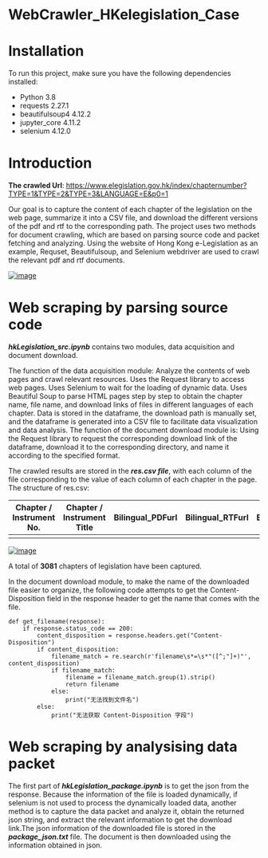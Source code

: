 # WebCrawler_HKelegislation_Case
# Installation

To run this project, make sure you have the following dependencies installed:

- Python 3.8
- requests 2.27.1
- beautifulsoup4  4.12.2
- jupyter_core  4.11.2
- selenium 4.12.0

# Introduction

**The crawled Url**: https://www.elegislation.gov.hk/index/chapternumber?TYPE=1&TYPE=2&TYPE=3&LANGUAGE=E&p0=1 

Our goal is to capture the content of each chapter of the legislation on the web page, summarize it into a CSV file, and download the different versions of the pdf and rtf to the corresponding path. The project uses two methods for document crawling, which are based on parsing source code and packet fetching and analyzing. Using the website of Hong Kong e-Legislation as an example, Requset, Beautifulsoup, and Selenium webdriver are used to crawl the relevant pdf and rtf documents. 

[![image](https://user-images.githubusercontent.com/71159153/268479853-43a5d9d2-9842-4217-ab2a-d0a1669eb5b1.png)](https://user-images.githubusercontent.com/71159153/268479853-43a5d9d2-9842-4217-ab2a-d0a1669eb5b1.png)

# Web scraping by parsing source code

***hkLegislation_src.ipynb*** contains two modules, data acquisition and document download.

The function of the data acquisition module: Analyze the contents of web pages and crawl relevant resources. Uses the Request library to access web pages. Uses Selenium to wait for the loading of dynamic data. Uses Beautiful Soup to parse HTML pages step by step to obtain the chapter name, file name, and download links of files in different languages of each chapter. Data is stored in the dataframe, the download path is manually set, and the dataframe is generated into a CSV file to facilitate data visualization and data analysis. The function of the document download module is: Using the Request library to request the corresponding download link of the dataframe, download it to the corresponding directory, and name it according to the specified format.

The crawled results are stored in the ***res.csv file***, with each column of the file corresponding to the value of each column of each chapter in the page. The structure of res.csv:

| Chapter / Instrument  No. | Chapter / Instrument Title | Bilingual_PDFurl | Bilingual_RTFurl | English_PDFurl | English_RTFurl | Chinese_PDFurl | Chinese_RTFurl | Filepath |
| ------------------------- | -------------------------- | ---------------- | ---------------- | -------------- | -------------- | -------------- | -------------- | :------: |
|                           |                            |                  |                  |                |                |                |                |          |

[![image](https://user-images.githubusercontent.com/71159153/268479795-e29d3a52-2a3e-4723-ac16-25f8bc3c63ea.png)](https://user-images.githubusercontent.com/71159153/268479795-e29d3a52-2a3e-4723-ac16-25f8bc3c63ea.png)

A total of **3081** chapters of legislation have been captured.

In the document download module,  to make the name of the downloaded file easier to organize, the following code attempts to get the Content-Disposition field in the response header to get the name that comes with the file.

```pytho
def get_filename(response):
    if response.status_code == 200:
        content_disposition = response.headers.get("Content-Disposition")
        if content_disposition:
            filename_match = re.search(r'filename\s*=\s*"([^;"]+)"', content_disposition)
            if filename_match:
                filename = filename_match.group(1).strip()
                return filename
            else:
                print("无法找到文件名")
        else:
            print("无法获取 Content-Disposition 字段")
```



# Web scraping by analysising data packet 

The first part of ***hkLegislation_package.ipynb***  is to get the json from the response. Because the information of the file is loaded dynamically, if selenium is not used to process the dynamically loaded data, another method is to capture the data packet and analyze it, obtain the returned json string, and extract the relevant information to get the download link.The json information of the downloaded file is stored in the ***package_json.txt*** file. The document is then downloaded using the information obtained in json.



